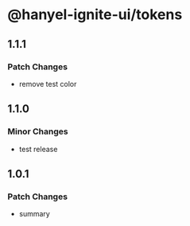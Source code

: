 # @hanyel-ignite-ui/tokens

## 1.1.1

### Patch Changes

- remove test color

## 1.1.0

### Minor Changes

- test release

## 1.0.1

### Patch Changes

- summary
